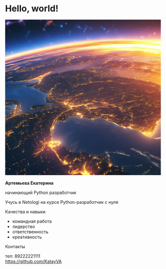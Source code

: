 # Hello, world!

![Alt text](%D0%B8%D0%B7%D0%BE%D0%B1%D1%80%D0%B0%D0%B6%D0%B5%D0%BD%D0%B8%D0%B5_viber_2023-12-23_01-08-17-623.jpg)

**Артемьева Екатерина** 

начинающий Python разработчик

Учусь в Netologi на курсе Python-разработчик с нуля

Качества и навыки

- командная работа
- лидерство
- ответственность
- креативность


 Контакты

 тел: 89222221111  
 https://github.com/KatayVA 
